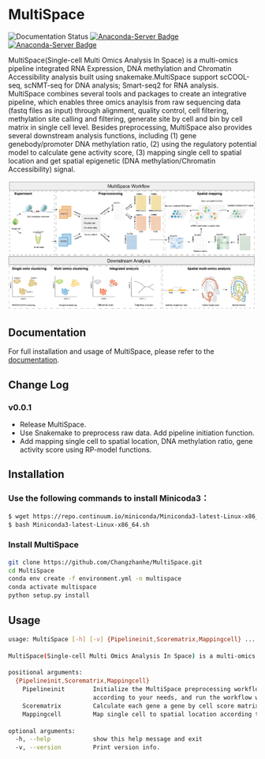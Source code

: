 # MultiSpace

![Documentation Status](https://readthedocs.org/projects/multispace/badge/?version=latest)
[![Anaconda-Server Badge](https://anaconda.org/changzhanhe/multispace/badges/license.svg)](https://anaconda.org/changzhanhe/multispace)
[![Anaconda-Server Badge](https://anaconda.org/changzhanhe/multispace/badges/downloads.svg)](https://anaconda.org/changzhanhe/multispace)


MultiSpace(Single-cell Multi Omics Analysis In Space) is a multi-omics pipeline integrated RNA Expression, DNA methylation and Chromatin Accessibility analysis built using snakemake.MultiSpace support scCOOL-seq, scNMT-seq for DNA analysis; Smart-seq2 for RNA analysis. MultiSpace combines several tools and packages to create an integrative pipeline, which enables three omics anaylsis from raw sequencing data (fastq files as input) through alignment, quality control, cell filtering, methylation site calling and filtering, generate site by cell and bin by cell matrix in single cell level. Besides preprocessing, MultiSpace also provides several downstream analysis functions, including (1) gene genebody/promoter DNA methylation ratio, (2) using the regulatory potential model to calculate gene activity score, (3) mapping single cell to spatial location and get spatial epigenetic (DNA methylation/Chromatin Accessibility) signal.

![avatar](docs/_static/img/workflow.png)

## Documentation
For full installation and usage of MultiSpace, please refer to the [documentation](https://multispace.readthedocs.io/en/latest/).


## Change Log
### v0.0.1
* Release MultiSpace.
* Use Snakemake to preprocess raw data. Add pipeline initiation function.
* Add mapping single cell to spatial location, DNA methylation ratio, gene activity score using RP-model functions.

## Installation
### Use the following commands to install Minicoda3：
``` bash
$ wget https://repo.continuum.io/miniconda/Miniconda3-latest-Linux-x86_64.sh
$ bash Miniconda3-latest-Linux-x86_64.sh
```
### Install MultiSpace
```bash
git clone https://github.com/Changzhanhe/MultiSpace.git
cd MultiSpace
conda env create -f environment.yml -n multispace
conda activate multispace
python setup.py install
```

## Usage
```bash
usage: MultiSpace [-h] [-v] {Pipelineinit,Scorematrix,Mappingcell} ...

MultiSpace(Single-cell Multi Omics Analysis In Space) is a multi-omics pipeline integrated RNA Expression, DNA methylation and Chromatin Accessibility analysis built using snakemake.

positional arguments:
  {Pipelineinit,Scorematrix,Mappingcell}
    Pipelineinit        Initialize the MultiSpace preprocessing workflow in a given directory. This will install the snakemake rules and a config file in this directory. You can configure the config file
                        according to your needs, and run the workflow with Snakemake.
    Scorematrix         Calculate each gene a gene by cell score matrix across all cells. WCG: Genebody/Promoter methylation ratio matrix. GCH: Gene activity score matrix.
    Mappingcell         Map single cell to spatial location according to expression similarity and get spatial epigenetic signal.

optional arguments:
  -h, --help            show this help message and exit
  -v, --version         Print version info.
```
